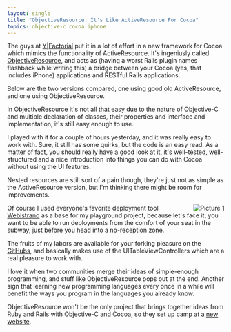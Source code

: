 ```yaml
---
layout: single
title: "ObjectiveResource: It's Like ActiveResource For Cocoa"
topics: objective-c cocoa iphone
---
```

The guys at [Y|Factorial](http://www.yfactorial.com) put it in a lot of effort in a new framework for Cocoa which mimics the functionality of ActiveResource. It's ingeniusly called [ObjectiveResource](http://github.com/yfactorial/objectiveresource/tree/master), and acts as (having a worst Rails plugin names flashback while writing this) a bridge between your Cocoa (yes, that includes iPhone) applications and RESTful Rails applications.

Below are the two versions compared, one using good old ActiveResource, and one using ObjectiveResource.

<script src="http://gist.github.com/59322.js"></script>

In ObjectiveResource it's not all that easy due to the nature of Objective-C and multiple declaration of classes, their properties and interface and implementation, it's still easy enough to use.

I played with it for a couple of hours yesterday, and it was really easy to work with. Sure, it still has some quirks, but the code is an easy read. As a matter of fact, you should really have a good look at it, it's well-tested, well-structured and a nice introduction into things you can do with Cocoa without using the UI features.

Nested resources are still sort of a pain though, they're just not as simple as the ActiveResource version, but I'm thinking there might be room for improvements.

<script src="http://gist.github.com/59330.js"></script>

<img src="http://img.skitch.com/20090206-p7rm638qh4sjjxusisu8gradty.jpg" alt="Picture 1" style="float:right; margin-left: 10px"/>

Of course I used everyone's favorite deployment tool [Webistrano](http://labs.peritor.com/webistrano) as a base for my playground project, because let's face it, you want to be able to run deployments from the comfort of your seat in the subway, just before you head into a no-reception zone.

The fruits of my labors are available for your forking pleasure on the [GitHubs](http://github.com/mattmatt/imacistrano/tree/master), and basically makes use of the UITableViewControllers which are a real pleasure to work with.

I love it when two communities merge their ideas of simple-enough programming, and stuff like ObjectiveResource pops out at the end. Another sign that learning new programming languages every once in a while will benefit the ways you program in the languages you already know.

ObjectiveResource won't be the only project that brings together ideas from Ruby and Rails with Objective-C and Cocoa, so they set up camp at a [new website](http://www.iphoneonrails.com/).